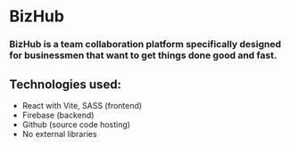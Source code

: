 # BizHub

### BizHub is a team collaboration platform specifically designed for businessmen that want to get things done good and fast.

## Technologies used:
- React with Vite, SASS (frontend)
- Firebase (backend)
- Github (source code hosting)
- No external libraries
